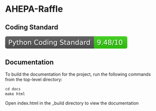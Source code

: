 # AHEPA-Raffle

## Coding Standard
![Python Coding Standard](https://github.com/KaravolisL/AHEPA-Raffle/blob/badges/.github/badges/pylint-badge.svg)

## Documentation

To build the documentation for the project, run the following commands from the top-level directory:

```
cd docs
make html
```
Open index.html in the _build directory to view the documentation